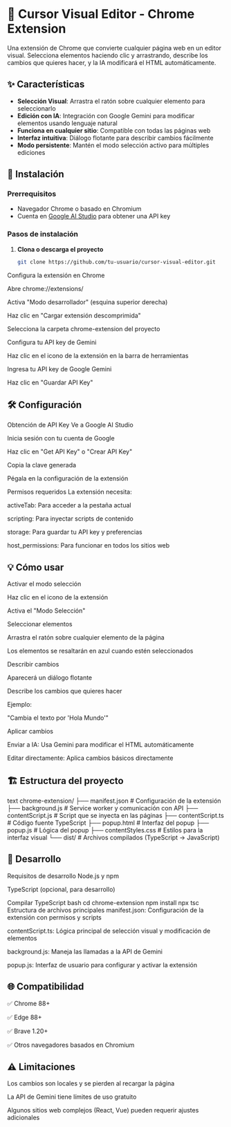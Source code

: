 # 🎯 Cursor Visual Editor - Chrome Extension

Una extensión de Chrome que convierte cualquier página web en un editor visual. Selecciona elementos haciendo clic y arrastrando, describe los cambios que quieres hacer, y la IA modificará el HTML automáticamente.

## ✨ Características

- **Selección Visual**: Arrastra el ratón sobre cualquier elemento para seleccionarlo
- **Edición con IA**: Integración con Google Gemini para modificar elementos usando lenguaje natural
- **Funciona en cualquier sitio**: Compatible con todas las páginas web
- **Interfaz intuitiva**: Diálogo flotante para describir cambios fácilmente
- **Modo persistente**: Mantén el modo selección activo para múltiples ediciones

## 🚀 Instalación

### Prerrequisitos
- Navegador Chrome o basado en Chromium
- Cuenta en [Google AI Studio](https://aistudio.google.com/) para obtener una API key

### Pasos de instalación

1. **Clona o descarga el proyecto**
   ```bash
   git clone https://github.com/tu-usuario/cursor-visual-editor.git
Configura la extensión en Chrome

Abre chrome://extensions/

Activa "Modo desarrollador" (esquina superior derecha)

Haz clic en "Cargar extensión descomprimida"

Selecciona la carpeta chrome-extension del proyecto

Configura tu API key de Gemini

Haz clic en el icono de la extensión en la barra de herramientas

Ingresa tu API key de Google Gemini

Haz clic en "Guardar API Key"

## 🛠️ Configuración
Obtención de API Key
Ve a Google AI Studio

Inicia sesión con tu cuenta de Google

Haz clic en "Get API Key" o "Crear API Key"

Copia la clave generada

Pégala en la configuración de la extensión

Permisos requeridos
La extensión necesita:

activeTab: Para acceder a la pestaña actual

scripting: Para inyectar scripts de contenido

storage: Para guardar tu API key y preferencias

host_permissions: Para funcionar en todos los sitios web

## 💡 Cómo usar
Activar el modo selección

Haz clic en el icono de la extensión

Activa el "Modo Selección"

Seleccionar elementos

Arrastra el ratón sobre cualquier elemento de la página

Los elementos se resaltarán en azul cuando estén seleccionados

Describir cambios

Aparecerá un diálogo flotante

Describe los cambios que quieres hacer

Ejemplo:

"Cambia el texto por 'Hola Mundo'"

Aplicar cambios

Enviar a IA: Usa Gemini para modificar el HTML automáticamente

Editar directamente: Aplica cambios básicos directamente

## 🏗️ Estructura del proyecto
text
chrome-extension/
├── manifest.json          # Configuración de la extensión
├── background.js          # Service worker y comunicación con API
├── contentScript.js       # Script que se inyecta en las páginas
├── contentScript.ts       # Código fuente TypeScript
├── popup.html            # Interfaz del popup
├── popup.js              # Lógica del popup
├── contentStyles.css     # Estilos para la interfaz visual
└── dist/                 # Archivos compilados (TypeScript → JavaScript)
## 🔧 Desarrollo
Requisitos de desarrollo
Node.js y npm

TypeScript (opcional, para desarrollo)

Compilar TypeScript
bash
cd chrome-extension
npm install
npx tsc
Estructura de archivos principales
manifest.json: Configuración de la extensión con permisos y scripts

contentScript.ts: Lógica principal de selección visual y modificación de elementos

background.js: Maneja las llamadas a la API de Gemini

popup.js: Interfaz de usuario para configurar y activar la extensión

## 🌐 Compatibilidad
✅ Chrome 88+

✅ Edge 88+

✅ Brave 1.20+

✅ Otros navegadores basados en Chromium

## ⚠️ Limitaciones
Los cambios son locales y se pierden al recargar la página

La API de Gemini tiene límites de uso gratuito

Algunos sitios web complejos (React, Vue) pueden requerir ajustes adicionales
